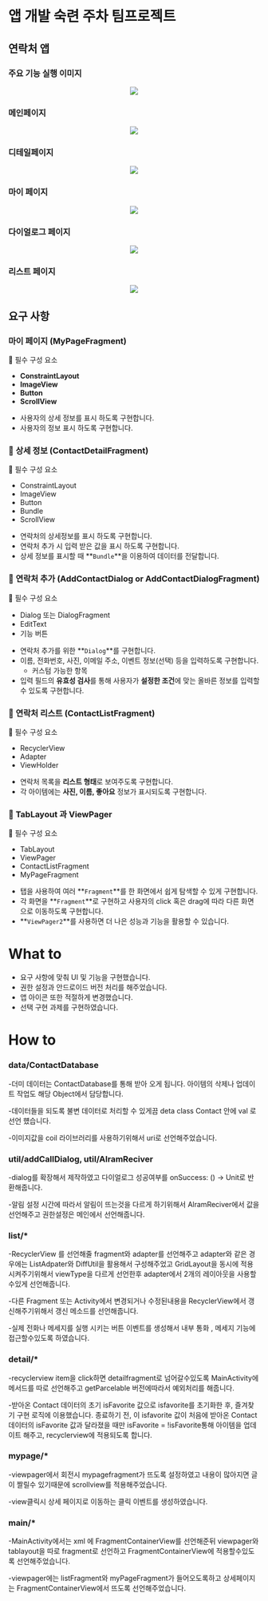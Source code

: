 # 앱 개발 숙련 주차 팀프로젝트

## 연락처 앱

### 주요 기능 실행 이미지

<p align="center">
  <img src="screenshot2/mainactivity.gif">
</p>

### 메인페이지

<p align="center">
  <img src="screenshot2/detailfragment2.gif">
</p>


### 디테일페이지

<p align="center">
  <img src="screenshot2/mypagefragment.gif">
</p>

### 마이 페이지

<p align="center">
  <img src="screenshot2/dialog.gif">
</p>

### 다이얼로그 페이지

<p align="center">
  <img src="screenshot2/mainfragment.gif.gif">
</p>

### 리스트 페이지

<p align="center">
  <img src="screenshot2/detailActivity.gif">
</p>

## 요구 사항


### **마이 페이지 (MyPageFragment)**

<aside>
🌟 필수 구성 요소

- **ConstraintLayout**
- **ImageView**
- **Button**
- **ScrollView**
</aside>

- 사용자의 상세 정보를 표시 하도록 구현합니다.
- 사용자의 정보 표시 하도록 구현합니다.

### 📌 **상세 정보 (ContactDetailFragment)**

<aside>
🌟 필수 구성 요소

- ConstraintLayout
- ImageView
- Button
- Bundle
- ScrollView
</aside>

- 연락처의 상세정보를 표시 하도록 구현합니다.
- 연락처 추가 시 입력 받은 값을 표시 하도록 구현합니다.
- 상세 정보를 표시할 때 **`Bundle`**을 이용하여 데이터를 전달합니다.


### 📌 **연락처 추가 (AddContactDialog or AddContactDialogFragment)**

<aside>
🌟 필수 구성 요소

- Dialog 또는 DialogFragment
- EditText
- 기능 버튼
</aside>

- 연락처 추가를 위한 **`Dialog`**를 구현합니다.
- 이름, 전화번호, 사진, 이메일 주소, 이벤트 정보(선택) 등을 입력하도록 구현합니다.
    - 커스텀 가능한 항목
- 입력 필드의 **유효성 검사**를 통해 사용자가 **설정한 조건**에 맞는
  올바른 정보를 입력할 수 있도록 구현합니다.

### 📌 **연락처 리스트 (ContactListFragment)**

<aside>
🌟 필수 구성 요소

- RecyclerView
- Adapter
- ViewHolder
</aside>

- 연락처 목록을 **리스트 형태**로 보여주도록 구현합니다.
- 각 아이템에는 **사진, 이름, 좋아요** 정보가 표시되도록 구현합니다.

### 📌 **TabLayout 과 ViewPager**

<aside>
🌟 필수 구성 요소

- TabLayout
- ViewPager
- ContactListFragment
- MyPageFragment
</aside>

- 탭을 사용하여 여러 **`Fragment`**를 한 화면에서 쉽게 탐색할 수 있게 구현합니다.
- 각 화면을 **`Fragment`**로 구현하고 사용자의 click 혹은 drag에 따라
  다른 화면으로 이동하도록 구현합니다.
- **`ViewPager2`**를 사용하면 더 나은 성능과 기능을 활용할 수 있습니다.


# What to

- 요구 사항에 맞춰 UI 및 기능을 구현했습니다.
- 권한 설정과 안드로이드  버전 처리를 해주었습니다.
- 앱 아이콘 또한 적절하게 변경했습니다.
- 선택 구현 과제를 구현하였습니다.

# How to

### data/ContactDatabase

-더미 데이터는 ContactDatabase를 통해 받아 오게 됩니다.
아이템의 삭제나 업데이트 작업도 해당 Object에서 담당합니다.

-데이터들을 되도록 불변 데이터로 처리할 수 있게끔 deta class Contact 안에 val 로선언 헀습니다.

-이미지값을 coil 라이브러리를 사용하기위해서 uri로 선언해주었습니다.

### util/addCallDialog, util/AlramReciver
-dialog를 확장해서 제작하였고 다이얼로그 성공여부를 onSuccess: () -> Unit로 반환해줍니다.

-알림 설정 시간에 따라서 알림이 뜨는것을 다르게 하기위해서 AlramReciver에서 값을 선언해주고 권한설정은
메인에서 선언해줍니다.

### list/*

-RecyclerView 를 선언해줄 fragment와 adapter를 선언해주고 adapter와 같은 경우에는 ListAdpater와 DiffUtil을
활용해서 구성해주었고  GridLayout을 동시에 적용시켜주기위해서 viewType을 다르게 선언한후  adapter에서 2개의 레이아웃을 사용할수있게 선언해줍니다.

-다른 Fragment 또는 Activity에서 변경되거나 수정된내용을  RecyclerView에서 갱신해주기위해서 갱신 메소드를 선언해줍니다.

-실제 전화나 메세지를 실행 시키는 버튼 이벤트를 생성해서 내부 통화 , 메세지 기능에 접근할수있도록 하였습니다.

### detail/*

-recyclerview item을 click하면 detailfragment로 넘어갈수있도록 MainActivity에 메서드를 따로 선언해주고
getParcelable 버전에따라서 예외처리를 해줍니다.

-받아온 Contact 데이터의 초기 isFavorite 값으로 isfavorite를 초기화한 후, 즐겨찾기 구현 로직에 이용했습니다.
종료하기 전, 이 isfavorite 값이 처음에 받아온 Contact 데이터의 isFavorite 값과 달라졌을 때만 isFavorite = !isFavorite통해 아이템을 업데이트 해주고, recyclerview에 적용되도록 합니다.

### mypage/*

-viewpager에서 회전시 mypagefragment가 뜨도록 설정하였고 내용이 많아지면 글이 짤릴수 있기때문에
scrollview를 적용해주었습니다.

-view클릭시 상세 페이지로 이동하는 클릭 이벤트를 생성하였습니다.

### main/*

-MainActivity에서는 xml 에 FragmentContainerView를 선언해준뒤 viewpager와 tablayout을 따로 fragment로
선언하고 FragmentContainerView에 적용할수있도록 선언해주었습니다.

-viewpager에는 listFragment와 myPageFragment가 들어오도록하고 상세페이지는 FragmentContainerView에서 뜨도록 선언해주었습니다.


